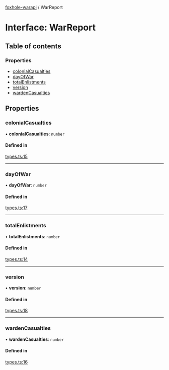 [foxhole-warapi](../README.md) / WarReport

# Interface: WarReport

## Table of contents

### Properties

- [colonialCasualties](WarReport.md#colonialcasualties)
- [dayOfWar](WarReport.md#dayofwar)
- [totalEnlistments](WarReport.md#totalenlistments)
- [version](WarReport.md#version)
- [wardenCasualties](WarReport.md#wardencasualties)

## Properties

### colonialCasualties

• **colonialCasualties**: `number`

#### Defined in

[types.ts:15](https://github.com/art0rz/foxhole-warapi/blob/e3ebc34/src/types.ts#L15)

___

### dayOfWar

• **dayOfWar**: `number`

#### Defined in

[types.ts:17](https://github.com/art0rz/foxhole-warapi/blob/e3ebc34/src/types.ts#L17)

___

### totalEnlistments

• **totalEnlistments**: `number`

#### Defined in

[types.ts:14](https://github.com/art0rz/foxhole-warapi/blob/e3ebc34/src/types.ts#L14)

___

### version

• **version**: `number`

#### Defined in

[types.ts:18](https://github.com/art0rz/foxhole-warapi/blob/e3ebc34/src/types.ts#L18)

___

### wardenCasualties

• **wardenCasualties**: `number`

#### Defined in

[types.ts:16](https://github.com/art0rz/foxhole-warapi/blob/e3ebc34/src/types.ts#L16)
